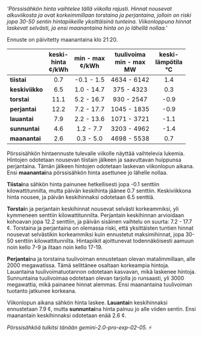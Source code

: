*'Pörssisähkön hinta vaihtelee tällä viikolla rajusti. Hinnat nousevat alkuviikosta ja ovat korkeimmillaan torstaina ja perjantaina, jolloin on riski jopa 30-50 sentin hintapiikeille yksittäisinä tunteina. Viikonloppuna hinnat laskevat selvästi, ja ensi maanantaina hinta on jo lähellä nollaa.'*


Ennuste on päivitetty maanantaina klo 21:20.

|     | keski-<br>hinta<br>¢/kWh | min - max<br>¢/kWh | tuulivoima<br>min - max<br>MW | keski-<br>lämpötila<br>°C |
|:-------------|:----------------:|:----------------:|:-------------:|:-------------:|
|  **tiistai**   |           0.7    |      -0.1 - 1.5   |     4634 - 6142     |     1.4    |
|  **keskiviikko**|           6.5      |    1.0 - 14.7  |      375 - 4323    |    0.3     |
|  **torstai**   |           11.1      |    5.2 - 16.7      |    930 - 2547     |    -0.9      |
|  **perjantai**  |      12.2         |     7.2 - 17.7   |      1045 - 1835    |     -0.9     |
|  **lauantai**   |        7.9        |   2.2 - 13.6     |   1071 - 3721      |    -1.1     |
|  **sunnuntai**  |       4.6         |    1.2 - 7.7    |      3203 - 4962    |     -1.4    |
|  **maanantai**  |      2.6          |     0.3 - 5.0     |   4698 - 5538      |    0.7     |

Pörssisähkön hintaennuste tulevalle viikolle näyttää vaihtelevia lukemia. Hintojen odotetaan nousevan tiistain jälkeen ja saavuttavan huippunsa perjantaina. Tämän jälkeen hintojen odotetaan laskevan viikonlopun aikana. Ensi **maanantai**na pörssisähkön hinta asettunee jo lähelle nollaa.

**Tiistai**na sähkön hinta painunee hetkellisesti jopa -0.1 senttiin kilowattitunnilta, mutta päivän keskihinta jäänee 0.7 senttiin. Keskiviikkona hinta nousee, ja päivän keskihinnaksi odotetaan 6.5 senttiä.

**Torstai**n ja perjantain keskihinnat nousevat selvästi korkeammiksi, yli kymmeneen senttiin kilowattitunnilta. Perjantain keskihinnan arvioidaan kohoavan jopa 12.2 senttiin, ja päivän sisäinen vaihtelu on suurta: 7.2 - 17.7 ¢. Torstaina ja perjantaina on olemassa riski, että yksittäisten tuntien hinnat nousevat selvästikin korkeammiksi kuin ennustetut maksimihinnat, jopa 30-50 senttiin kilowattitunnilta. Hintapiikit ajoittunevat todennäköisesti aamuun noin kello 7-9 ja iltaan noin kello 17-19.

**Perjantai**na ja torstaina tuulivoiman ennustetaan olevan matalimmillaan, alle 2000 megawatissa. Tämä selittänee osaltaan korkeampia hintoja. Lauantaina tuulivoimatuotannon odotetaan kasvavan, mikä laskenee hintoja. Sunnuntaina tuulivoimaa odotetaan olevan tarjolla jo runsaasti, yli 3000 megawattia, mikä painanee hinnat alemmas. Ensi maanantaina tuulivoiman tuotanto jatkunee korkeana.

Viikonlopun aikana sähkön hinta laskee. **Lauantai**n keskihinnaksi ennustetaan 7.9 ¢, mutta **sunnuntai**na hinta painuu jo alle viiden sentin. Ensi maanantain keskihinnaksi odotetaan enää 2.6 ¢.

*Pörssisähköä tulkitsi tänään gemini-2.0-pro-exp-02-05.* ⚡

